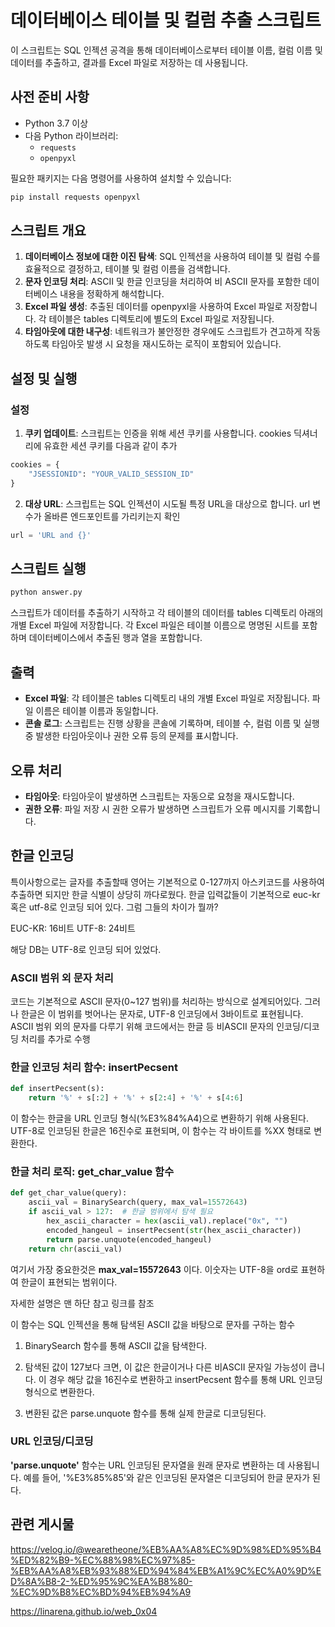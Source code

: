 # 데이터베이스 테이블 및 컬럼 추출 스크립트

이 스크립트는 SQL 인젝션 공격을 통해 데이터베이스로부터 테이블 이름, 컬럼 이름 및 데이터를 추출하고, 결과를 Excel 파일로 저장하는 데 사용됩니다. 

## 사전 준비 사항

- Python 3.7 이상
- 다음 Python 라이브러리:
  - `requests`
  - `openpyxl`

필요한 패키지는 다음 명령어를 사용하여 설치할 수 있습니다:

```bash
pip install requests openpyxl
```


## 스크립트 개요
1. <b> 데이터베이스 정보에 대한 이진 탐색</b>: SQL 인젝션을 사용하여 테이블 및 컬럼 수를 효율적으로 결정하고, 테이블 및 컬럼 이름을 검색합니다.
2. <b>문자 인코딩 처리</b>: ASCII 및 한글 인코딩을 처리하여 비 ASCII 문자를 포함한 데이터베이스 내용을 정확하게 해석합니다.
3. <b>Excel 파일 생성</b>: 추출된 데이터를 openpyxl을 사용하여 Excel 파일로 저장합니다. 각 테이블은 tables 디렉토리에 별도의 Excel 파일로 저장됩니다.
4. <b>타임아웃에 대한 내구성</b>: 네트워크가 불안정한 경우에도 스크립트가 견고하게 작동하도록 타임아웃 발생 시 요청을 재시도하는 로직이 포함되어 있습니다.

## 설정 및 실행

### 설정
1. <b>쿠키 업데이트</b>: 스크립트는 인증을 위해 세션 쿠키를 사용합니다. cookies 딕셔너리에 유효한 세션 쿠키를 다음과 같이 추가

```python
cookies = {
    "JSESSIONID": "YOUR_VALID_SESSION_ID"
}
```
2. <b>대상 URL</b>: 스크립트는 SQL 인젝션이 시도될 특정 URL을 대상으로 합니다. url 변수가 올바른 엔드포인트를 가리키는지 확인

```python
url = 'URL and {}'
```
## 스크립트 실행
```bash
python answer.py
```
스크립트가 데이터를 추출하기 시작하고 각 테이블의 데이터를 tables 디렉토리 아래의 개별 Excel 파일에 저장합니다. 각 Excel 파일은 테이블 이름으로 명명된 시트를 포함하며 데이터베이스에서 추출된 행과 열을 포함합니다.

## 출력
- <b>Excel 파일</b>: 각 테이블은 tables 디렉토리 내의 개별 Excel 파일로 저장됩니다. 파일 이름은 테이블 이름과 동일합니다.
- <b>콘솔 로그</b>: 스크립트는 진행 상황을 콘솔에 기록하며, 테이블 수, 컬럼 이름 및 실행 중 발생한 타임아웃이나 권한 오류 등의 문제를 표시합니다.

## 오류 처리
- <b>타임아웃</b>: 타임아웃이 발생하면 스크립트는 자동으로 요청을 재시도합니다.
- <b>권한 오류</b>: 파일 저장 시 권한 오류가 발생하면 스크립트가 오류 메시지를 기록합니다.

## 한글 인코딩

특이사항으로는 글자를 추출할때 영어는 기본적으로 0-127까지 아스키코드를 사용하여 추출하면 되지만 한글 식별이 상당히 까다로웠다. 한글 입력값들이 기본적으로 euc-kr 혹은 utf-8로 인코딩 되어 있다. 그럼 그들의 차이가 뭘까?

EUC-KR: 16비트
UTF-8: 24비트

해당 DB는 UTF-8로 인코딩 되어 있었다.


### ASCII 범위 외 문자 처리

코드는 기본적으로 ASCII 문자(0~127 범위)를 처리하는 방식으로 설계되어있다. 그러나 한글은 이 범위를 벗어나는 문자로, UTF-8 인코딩에서 3바이트로 표현됩니다. ASCII 범위 외의 문자를 다루기 위해 코드에서는 한글 등 비ASCII 문자의 인코딩/디코딩 처리를 추가로 수행


### 한글 인코딩 처리 함수: insertPecsent

>
```python
def insertPecsent(s):
    return '%' + s[:2] + '%' + s[2:4] + '%' + s[4:6]
```

이 함수는 한글을 URL 인코딩 형식(%E3%84%A4)으로 변환하기 위해 사용된다. UTF-8로 인코딩된 한글은 16진수로 표현되며, 이 함수는 각 바이트를 %XX 형태로 변환한다.

### 한글 처리 로직: get_char_value 함수

>
```python
def get_char_value(query):
    ascii_val = BinarySearch(query, max_val=15572643)
    if ascii_val > 127:  # 한글 범위에서 탐색 필요
        hex_ascii_character = hex(ascii_val).replace("0x", "")
        encoded_hangeul = insertPecsent(str(hex_ascii_character))
        return parse.unquote(encoded_hangeul)
    return chr(ascii_val)
```

여기서 가장 중요한것은 **max_val=15572643** 이다. 이숫자는 UTF-8을 ord로 표현하여 한글이 표현되는 범위이다. 

자세한 설명은 맨 하단 참고 링크를 참조

이 함수는 SQL 인젝션을 통해 탐색된 ASCII 값을 바탕으로 문자를 구하는 함수

1. BinarySearch 함수를 통해 ASCII 값을 탐색한다.

2. 탐색된 값이 127보다 크면, 이 값은 한글이거나 다른 비ASCII 문자일 가능성이 큽니다. 이 경우 해당 값을 16진수로 변환하고 insertPecsent 함수를 통해 URL 인코딩 형식으로 변환한다.

3. 변환된 값은 parse.unquote 함수를 통해 실제 한글로 디코딩된다.

### URL 인코딩/디코딩

**'**parse.unquote**'** 함수는 URL 인코딩된 문자열을 원래 문자로 변환하는 데 사용됩니다. 예를 들어, '%E3%85%85'와 같은 인코딩된 문자열은 디코딩되어 한글 문자가 된다.

## 관련 게시물
https://velog.io/@wearetheone/%EB%AA%A8%EC%9D%98%ED%95%B4%ED%82%B9-%EC%88%98%EC%97%85-%EB%AA%A8%EB%93%88%ED%94%84%EB%A1%9C%EC%A0%9D%ED%8A%B8-2-%ED%95%9C%EA%B8%80-%EC%9D%B8%EC%BD%94%EB%94%A9

https://linarena.github.io/web_0x04
